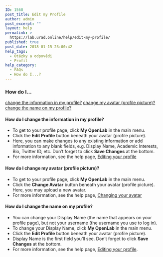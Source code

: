 ```yaml
---
ID: 1568
post_title: Edit my Profile
author: admin
post_excerpt: ""
layout: help
permalink: >
  https://lab.urad.online/help/edit-my-profile/
published: true
post_date: 2018-01-15 23:00:42
help_tags:
  - Otázky a odpovědi
  - Profil
help_category:
  - FAQs
  - How do I...?
---
```

<h3>How do I…</h3>
<a href="https://lab.urad.online/blog/help/edit-my-profile/#changeprofile">change the information in my profile?</a>
<a href="https://lab.urad.online/blog/help/edit-my-profile/#changeavatar">change my avatar (profile picture)?</a>
<a href="https://lab.urad.online/blog/help/edit-my-profile/#changename">change the name on my profile? </a><a name="changeprofile"></a>
<h4>How do I change the information in my profile?</h4>
<ul>
 	<li>To get to your profile page, click <strong>My OpenLab</strong> in the main menu.</li>
 	<li>Click the <strong>Edit Profile</strong> button beneath your avatar (profile picture).</li>
 	<li>Here, you can make changes to any existing information or add information to any blank fields, e.g. Display Name, Academic Interests, Bio, Twitter ID, etc. Don’t forget to click <strong>Save Changes</strong> at the bottom.</li>
 	<li>For more information, see the help page, <a href="https://lab.urad.online/blog/help/editing-my-profile/">Editing your profile</a><a name="changeavatar"></a></li>
</ul>
<h4>How do I change my avatar (profile picture)?</h4>
<ul>
 	<li>To get to your profile page, click <strong>My OpenLab</strong> in the main menu.</li>
 	<li>Click the <strong>Change Avatar</strong> button beneath your avatar (profile picture). Here, you may upload a new avatar.</li>
 	<li>For more information, see the help page, <a href="https://lab.urad.online/blog/help/changing-your-avatar-profile-picture/">Changing your avatar</a><a name="changename"></a></li>
</ul>
<h4>How do I change the name on my profile?</h4>
<ul>
 	<li>You can change your Display Name (the name that appears on your profile page), but not your username (the username you use to log in).</li>
 	<li>To change your Display Name, click <strong>My OpenLab</strong> in the main menu.</li>
 	<li>Click the <strong>Edit Profile</strong> button beneath your avatar (profile picture).</li>
 	<li>Display Name is the first field you’ll see. Don’t forget to click <strong>Save Changes</strong> at the bottom.</li>
 	<li>For more information, see the help page, <a href="https://lab.urad.online/blog/help/editing-my-profile/">Editing your profile</a>.</li>
</ul>